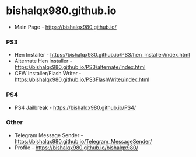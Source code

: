 # bishalqx980.github.io

- Main Page - https://bishalqx980.github.io/

### PS3

- Hen Installer - https://bishalqx980.github.io/PS3/hen_installer/index.html
- Alternate Hen Installer - https://bishalqx980.github.io/PS3/alternate/index.html
- CFW Installer/Flash Writer - https://bishalqx980.github.io/PS3FlashWriter/index.html

### PS4

- PS4 Jailbreak - https://bishalqx980.github.io/PS4/

### Other

- Telegram Message Sender - https://bishalqx980.github.io/Telegram_MessageSender/
- Profile - https://bishalqx980.github.io/bishalqx980/

